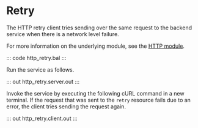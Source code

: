 # Retry

The HTTP retry client tries sending over the same request to the backend service when there is a network level failure.

For more information on the underlying module, see the [HTTP module](https://docs.central.ballerina.io/ballerina/http/latest/).

::: code http_retry.bal :::

Run the service as follows.

::: out http_retry.server.out :::

Invoke the service by executing the following cURL command in a new terminal.
If the request that was sent to the `retry` resource fails due to an error, the client tries sending the request again.

::: out http_retry.client.out :::
